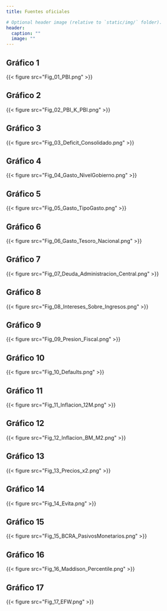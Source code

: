 ```yaml
---
title: Fuentes oficiales

# Optional header image (relative to `static/img/` folder).
header:
  caption: ""
  image: ""
---
```


## Gráfico 1
[comment]: <FIGURE 1: %PBI>
{{< figure src="Fig_01_PBI.png" >}}

## Gráfico 2
[comment]: <FIGURE 2: PBI-K vs PBI>
{{< figure src="Fig_02_PBI_K_PBI.png" >}}


## Gráfico 3
[comment]: <FIGURE 3: Deficit (%PBI Consolidado)>
{{< figure src="Fig_03_Deficit_Consolidado.png" >}}


## Gráfico 4
[comment]: <FIGURE 4: Gasto Público (%PBI) por Nivel de Gobierno>
{{< figure src="Fig_04_Gasto_NivelGobierno.png" >}}


## Gráfico 5
[comment]: <FIGURE 5: Gasto Público Consolidado (%PBI) por Tipo de Gasto>
{{< figure src="Fig_05_Gasto_TipoGasto.png" >}}


## Gráfico 6
[comment]: <FIGURE 6: Gasto del Tesoro Nacional>
{{< figure src="Fig_06_Gasto_Tesoro_Nacional.png" >}}



## Gráfico 7
[comment]: <FIGURE 7: Deuda de la Administración Central>
{{< figure src="Fig_07_Deuda_Administracion_Central.png" >}}


## Gráfico 8
[comment]: <FIGURE 8: Intereses como % de Ingresos Tributarios>
{{< figure src="Fig_08_Intereses_Sobre_Ingresos.png" >}}


## Gráfico 9
[comment]: <FIGURE 9: Presión fiscal consolidada>
{{< figure src="Fig_09_Presion_Fiscal.png" >}}


## Gráfico 10
[comment]: <FIGURE 10: Defualts>
{{< figure src="Fig_10_Defaults.png" >}}


## Gráfico 11
[comment]: <FIGURE 11: Inflación internaual>
{{< figure src="Fig_11_Inflacion_12M.png" >}}


## Gráfico 12
[comment]: <FIGURE 12: Inflación. BM y M2>
{{< figure src="Fig_12_Inflacion_BM_M2.png" >}}


## Gráfico 13
[comment]: <FIGURE 13: Cuanto tarda en duplicarse el nivelde precios?>
{{< figure src="Fig_13_Precios_x2.png" >}}


## Gráfico 14
[comment]: <FIGURE 14: Evita>
{{< figure src="Fig_14_Evita.png" >}}


## Gráfico 15
[comment]: <FIGURE 15: BCRA: Lebacs & Leliqs>
{{< figure src="Fig_15_BCRA_PasivosMonetarios.png" >}}


## Gráfico 16
[comment]: <FIGURE 16: Maddison: GDPpercentile>
{{< figure src="Fig_16_Maddison_Percentile.png" >}}


## Gráfico 17
[comment]: <FIGURE 17: EFW>
{{< figure src="Fig_17_EFW.png" >}}
